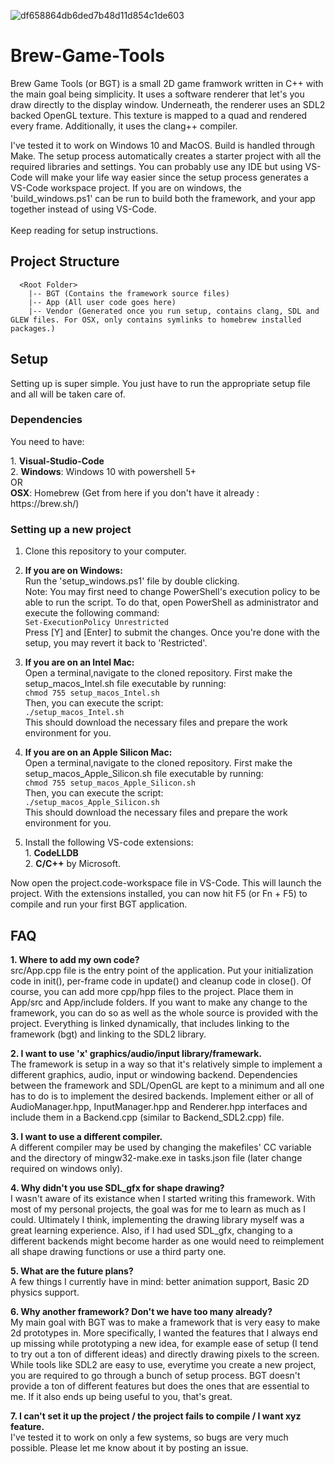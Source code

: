 ![df658864db6ded7b48d11d854c1de603](https://user-images.githubusercontent.com/8151229/169726159-d70c5323-072f-4379-80ab-7247dc127b91.gif)

# Brew-Game-Tools
Brew Game Tools (or BGT) is a small 2D game framwork written in C++ with the main goal being simplicity. 
It uses a software renderer that let's you draw directly to the display window. Underneath, the renderer uses an SDL2 backed OpenGL texture. This texture is mapped to a quad and rendered every frame. Additionally, it uses the clang++ compiler.

I've tested it to work on Windows 10 and MacOS. Build is handled through Make. The setup process automatically creates a starter project with all the required libraries and settings. You can probably use any IDE but using VS-Code will make your life way easier since the setup process generates a VS-Code workspace project. If you are on windows, the 'build_windows.ps1' can be run to build both the framework, and your app together instead of using VS-Code.<br><br>
Keep reading for setup instructions.

## Project Structure
```
  <Root Folder>
    |-- BGT (Contains the framework source files)
    |-- App (All user code goes here)
    |-- Vendor (Generated once you run setup, contains clang, SDL and GLEW files. For OSX, only contains symlinks to homebrew installed packages.)
```

## Setup
Setting up is super simple. You just have to run the appropriate setup file and all will be taken care of.

### Dependencies
You need to have:
<p>
  1. <b>Visual-Studio-Code</b><br>
  2. <b>Windows</b>: Windows 10 with powershell 5+<br>
  OR<br>
  <b>OSX</b>: Homebrew (Get from here if you don't have it already : https://brew.sh/)<br>
  
### Setting up a new project
  1. Clone this repository to your computer.<br>
  2. <b>If you are on Windows:</b><br>
  Run the 'setup_windows.ps1' file by double clicking.<br>
  Note: You may first need to change PowerShell's execution policy to be able to run the script. To do that, open PowerShell as administrator and execute the following command:<br>
  ```Set-ExecutionPolicy Unrestricted```<br>
  Press [Y] and [Enter] to submit the changes. Once you're done with the setup, you may revert it back to 'Restricted'.<br>
  3. <b>If you are on an Intel Mac:</b><br>
  Open a terminal,navigate to the cloned repository. First make the setup_macos_Intel.sh file executable by running:<br>
  ```chmod 755 setup_macos_Intel.sh```<br>
  Then, you can execute the script:<br>
  ```./setup_macos_Intel.sh```<br>
  This should download the necessary files and prepare the work environment for you.<br>
  4. <b>If you are on an Apple Silicon Mac:</b><br>
  Open a terminal,navigate to the cloned repository. First make the setup_macos_Apple_Silicon.sh file executable by running:<br>
  ```chmod 755 setup_macos_Apple_Silicon.sh```<br>
  Then, you can execute the script:<br>
  ```./setup_macos_Apple_Silicon.sh```<br>
  This should download the necessary files and prepare the work environment for you.<br>
  
  5. Install the following VS-code extensions: <br>
    1. <b>CodeLLDB</b><br>
    2. <b>C/C++</b> by Microsoft.<br>
  
<p>Now open the project.code-workspace file in VS-Code. This will launch the project. With the extensions installed, you can now hit F5 (or Fn + F5) to compile and run your first BGT application.<br>

## FAQ
  <b>1. Where to add my own code?</b><br>
  src/App.cpp file is the entry point of the application. Put your initialization code in init(), per-frame code in update() and cleanup code in close(). Of course, you can add more cpp/hpp files to the project. Place them in App/src and App/include folders. If you want to make any change to the framework, you can do so as well as the whole source is provided with the project. Everything is linked dynamically, that includes linking to the framework (bgt) and linking to the SDL2 library.<pr>
  
  <b>2. I want to use 'x' graphics/audio/input library/framewark.</b><br>
  The framework is setup in a way so that it's relatively simple to implement a different graphics, audio, input or windowing backend. Dependencies between the framework and SDL/OpenGL are kept to a minimum and all one has to do is to implement the desired backends. Implement either or all of AudioManager.hpp, InputManager.hpp and Renderer.hpp interfaces and include them in a Backend.cpp (similar to Backend_SDL2.cpp) file.<p>
      
  <b>3. I want to use a different compiler.</b><br>
  A different compiler may be used by changing the makefiles' CC variable and the directory of mingw32-make.exe in tasks.json file (later change required on windows only).<p>
    
  <b>4. Why didn't you use SDL_gfx for shape drawing?</b><br>
  I wasn't aware of its existance when I started writing this framework. With most of my personal projects, the goal was for me to learn as much as I could. Ultimately I think, implementing the drawing library myself was a great learning experience. Also, if I had used SDL_gfx, changing to a different backends might become harder as one would need to reimplement all shape drawing functions or use a third party one.<p>
    
  <b>5. What are the future plans?</b><br>
  A few things I currently have in mind: better animation support, Basic 2D physics support.<p>
  
  <b>6. Why another framework? Don't we have too many already?</b><br>
    My main goal with BGT was to make a framework that is very easy to make 2d prototypes in. More specifically, I wanted the features that I always end up missing while prototyping a new idea, for example ease of setup (I tend to try out a ton of different ideas) and directly drawing pixels to the screen. While tools like SDL2 are easy to use, everytime you create a new project, you are required to go through a bunch of setup process. BGT doesn't provide a ton of different features but does the ones that are essential to me. If it also ends up being useful to you, that's great.<p>
  
  <b>7. I can't set it up the project / the project fails to compile / I want xyz feature.</b><br>
    I've tested it to work on only a few systems, so bugs are very much possible. Please let me know about it by posting an issue.
   
